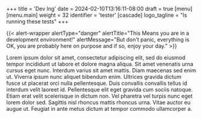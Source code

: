 +++
title = 'Dev Ing'
date = 2024-02-10T13:16:11-08:00
draft = true
[menu]
 [menu.main]
  weight = 32
  identifier = 'tester'
[cascade]
  logo_tagline = "Is running these tests"
+++

{{< alert-wrapper alertType="danger" alertTitle="This Means you are in a development environment!" alertMessage="But don't panic, everything is OK, you are probably here on purpose and if so, enjoy your day." >}}

Lorem ipsum dolor sit amet, consectetur adipiscing elit, sed do eiusmod tempor incididunt ut labore et dolore magna aliqua. Sit amet venenatis urna cursus eget nunc. Interdum varius sit amet mattis. Diam maecenas sed enim ut. Viverra ipsum nunc aliquet bibendum enim. Ultrices gravida dictum fusce ut placerat orci nulla pellentesque. Duis convallis convallis tellus id interdum velit laoreet id. Pellentesque elit eget gravida cum sociis natoque. Etiam erat velit scelerisque in dictum non. Vel pharetra vel turpis nunc eget lorem dolor sed. Sagittis nisl rhoncus mattis rhoncus urna. Vitae auctor eu augue ut. Feugiat in ante metus dictum at tempor commodo ullamcorper a.
